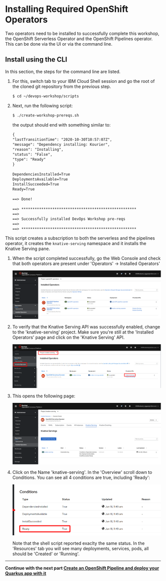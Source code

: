# Installing Required OpenShift Operators 

Two operators need to be installed to successfully complete this workshop, the OpenShift Serverless Operator and the OpenShift Pipelines operator. This can be done via the UI or via the command line. 


## Install using the CLI
In this section, the steps for the command line are listed. 

1. For this, switch tab to your IBM Cloud Shell session and go the root of the cloned git repository from the previous step.

   ```bash 
   $ cd ~/devops-workshop/scripts
   ```

1. Next, run the following script:

   ```bash
   $ ./create-workshop-prereqs.sh
   ```
   
   the output should end with something similar to:

   ```
   {
   "lastTransitionTime": "2020-10-30T10:57:07Z",
   "message": "Dependency installing: Kourier",
   "reason": "Installing",
   "status": "False",
   "type": "Ready"
   }

   DependenciesInstalled=True
   DeploymentsAvailable=True
   InstallSucceeded=True
   Ready=True

   ==> Done!

   ==> ****************************************************
   ==> 
   ==> Successfully installed DevOps Workshop pre-reqs
   ==> 
   ==> ****************************************************
   ```

This script creates a subscription to both the serverless and the pipelines operator, it creates the `knative-serving` namespace and it installs the Knative Serving pane.

1. When the script completed successfully, go the Web Console and check that both operators are present under 'Operators' -> Installed Operators'
   
   ![op status](images/ops-status.png) 

1. To verify that the Knative Serving API was successfully enabled, change to the 'knative-serving' project. Make sure you're still at the 'Installed Operators' page and click on the 'Knative Serving' API.
   
   ![crt kn srv](images/ins-kn-srv.png)

1. This opens the following page:

   ![kn serving](images/kn-serving.png)

1. Click on the Name 'knative-serving'. In the 'Overview' scroll down to Conditions. You can see all 4 conditions are true, including 'Ready':
   
   ![status2](images/status2.png)
   
   Note that the shell script reported exaclty the same status. In the 'Resources' tab you will see many deployments, services, pods, all should be 'Created' or 'Running'. 

---

__Continue with the next part [Create an OpenShift Pipeline and deploy your Quarkus app with it](3-Pipelines.md)__    
